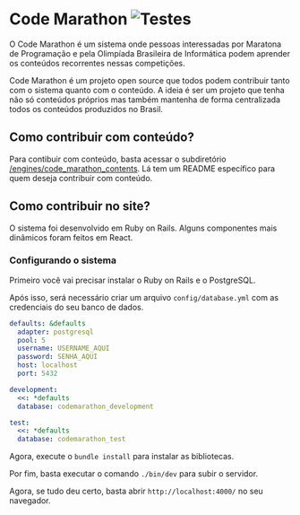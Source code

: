# Code Marathon ![Testes](https://github.com/PauloMiranda98/codemarathon-rails/actions/workflows/rubyonrails.yml/badge.svg?branch=main&job=testw)


O Code Marathon é um sistema onde pessoas interessadas por Maratona de Programação e pela Olimpíada Brasileira de Informática podem aprender os conteúdos recorrentes nessas competições.

Code Marathon é um projeto open source que todos podem contribuir tanto com o sistema quanto com o conteúdo. A ideia é ser um projeto que tenha não só conteúdos próprios mas também mantenha de forma centralizada todos os conteúdos produzidos no Brasil.

## Como contribuir com conteúdo?

Para contibuir com conteúdo, basta acessar o subdiretório [/engines/code_marathon_contents](/engines/code_marathon_contents). Lá tem um README específico para quem deseja contribuir com conteúdo.

## Como contribuir no site?

O sistema foi desenvolvido em Ruby on Rails. Alguns componentes mais dinâmicos foram feitos em React.

### Configurando o sistema

Primeiro você vai precisar instalar o Ruby on Rails e o PostgreSQL.

Após isso, será necessário criar um arquivo `config/database.yml` com as credenciais do seu banco de dados.

```yml
defaults: &defaults
  adapter: postgresql
  pool: 5
  username: USERNAME_AQUI
  password: SENHA_AQUI
  host: localhost
  port: 5432

development:
  <<: *defaults
  database: codemarathon_development

test:
  <<: *defaults
  database: codemarathon_test
```

Agora, execute o `bundle install` para instalar as bibliotecas.

Por fim, basta executar o comando `./bin/dev` para subir o servidor.

Agora, se tudo deu certo, basta abrir `http://localhost:4000/` no seu navegador.